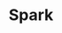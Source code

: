---
organisation: The Baytree Centre
title: Spark
shortDescription: Activities and workshops
image:
  image: img/spark.jpg
  imageAlt: Two girls being taught something by a woman.
description: >-
  Extra-curricular activities and workshops, one-to-one support, volunteering
  and work experience opportunities, and a leadership programme. Spark Youth
  Club (14+) focusing on leadership skills and empowering girls.


  Volunteering opportunities for young women aged 16 and over, who are trained for their volunteer role and supported throughout. One- and two-week work experience placements at Baytree or with partner organisations.
categories:
  category1: Job Stuff
  category2: Mental Health
interests:
  - Volunteering
costValue: 0
gender:
  - women
eligibility: "Girls only. All encouraged to explore and be daring, while
  supported and guided by inspirational women. "
format: Meeting a group of people
location: The Baytree Centre, 300-302 Brixton Road, London SW9 6AE
makeMapLink: true
area:
  - Ferndale
time: Wednesdays from 5pm to 6.30pm
contactExplanation: "To register email, call or text (07494 679982) or visit the Baytree Centre. "
email: youth@baytreecentre.org.uk or rosanna@baytreecentre.org.uk
form: https://www.baytreecentre.org/wp-content/uploads/2020/02/Baytree-Referral-Form.docx
phone: 020 7733 5283
website: https://www.baytreecentre.org/youth-service/spark/
reviews:
  - comment: Before I joined Spark, I didn't really have anyone I could talk to -
      but I really trust the girls I have met and I know they have my back.
---